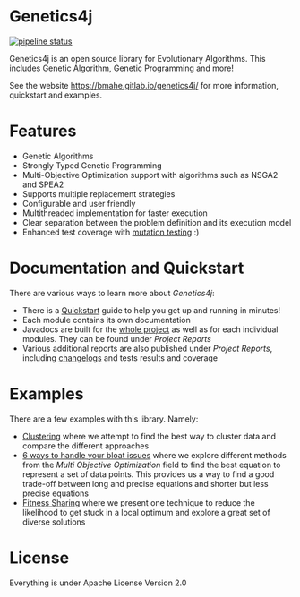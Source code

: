 Genetics4j
==========

[![pipeline status](https://gitlab.com/bmahe/genetics4j/badges/master/pipeline.svg)](https://gitlab.com/bmahe/genetics4j/-/commits/master)

Genetics4j is an open source library for Evolutionary Algorithms. This includes Genetic Algorithm, Genetic Programming and more!

See the website https://bmahe.gitlab.io/genetics4j/ for more information, quickstart and examples.

# Features

* Genetic Algorithms
* Strongly Typed Genetic Programming
* Multi-Objective Optimization support with algorithms such as NSGA2 and SPEA2
* Supports multiple replacement strategies
* Configurable and user friendly
* Multithreaded implementation for faster execution
* Clear separation between the problem definition and its execution model
* Enhanced test coverage with [mutation testing](https://en.wikipedia.org/wiki/Mutation_testing) :)

# Documentation and Quickstart

There are various ways to learn more about _Genetics4j_:

* There is a [Quickstart](https://bmahe.gitlab.io/genetics4j/docs/quickstart.html) guide to help you get up and running in minutes!
* Each module contains its own documentation
* Javadocs are built for the [whole project](https://bmahe.gitlab.io/genetics4j/apidocs/index.html) as well as for each individual modules. They can be found under _Project Reports_
* Various additional reports are also published under _Project Reports_, including [changelogs](https://bmahe.gitlab.io/genetics4j/gitlog.html) and tests results and coverage

# Examples

There are a few examples with this library. Namely:

* [Clustering](https://bmahe.gitlab.io/genetics4j/samples/docs/clustering.html) where we attempt to find the best way to cluster data and compare the different approaches
* [6 ways to handle your bloat issues](https://bmahe.gitlab.io/genetics4j/samples/docs/bloat_issues.html) where we explore different methods from the _Multi Objective Optimization_ field to find the best equation to represent a set of data points. This provides us a way to find a good trade-off between long and precise equations and shorter but less precise equations
* [Fitness Sharing](https://bmahe.gitlab.io/genetics4j/samples/docs/fitness_sharing.html) where we present one technique to reduce the likelihood to get stuck in a local optimum and explore a great set of diverse solutions


# License

Everything is under Apache License Version 2.0
